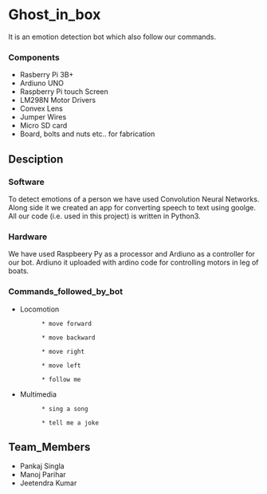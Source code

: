 # Ghost_in_box
It is an emotion detection bot which also follow our commands. 

### Components
* Rasberry Pi 3B+
* Ardiuno UNO
* Raspberry Pi touch Screen
* LM298N Motor Drivers 
* Convex Lens
* Jumper Wires
* Micro SD card
* Board, bolts and nuts etc.. for fabrication 

## Desciption

### Software
To detect emotions of a person we have used Convolution Neural Networks. Along side it we created an app for converting speech to text using goolge. All our code (i.e. used in this project) is written in Python3.

### Hardware
We have used Raspbeery Py as a processor and Ardiuno as a controller for our bot. Ardiuno it uploaded with ardino code for controlling motors in leg of boats. 

### Commands_followed_by_bot
* Locomotion 

            * move forward
            
            * move backward
            
            * move right
            
            * move left
            
            * follow me

* Multimedia 

            * sing a song
            
            * tell me a joke
           
## Team_Members
* Pankaj Singla
* Manoj Parihar
* Jeetendra Kumar
 
